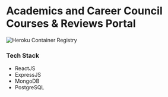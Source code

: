 # Academics and Career Council Courses & Reviews Portal

![Heroku Container Registry](https://github.com/Mshivam2409/AnC-Courses/workflows/Heroku%20Container%20Registry/badge.svg)

### Tech Stack

- ReactJS
- ExpressJS
- MongoDB
- PostgreSQL

